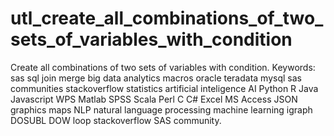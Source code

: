 # utl_create_all_combinations_of_two_sets_of_variables_with_condition
Create all combinations of two sets of variables with condition. Keywords: sas sql join merge big data analytics macros oracle teradata mysql sas communities stackoverflow statistics artificial inteligence AI Python R Java Javascript WPS Matlab SPSS Scala Perl C C# Excel MS Access JSON graphics maps NLP natural language processing machine learning igraph DOSUBL DOW loop stackoverflow SAS community.
